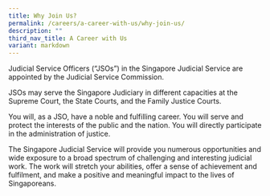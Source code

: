 ```yaml
---
title: Why Join Us?
permalink: /careers/a-career-with-us/why-join-us/
description: ""
third_nav_title: A Career with Us
variant: markdown
---
```

Judicial Service Officers (“JSOs”) in the Singapore Judicial Service are appointed by the Judicial Service Commission.

JSOs may serve the Singapore Judiciary in different capacities at the Supreme Court, the State Courts, and the Family Justice Courts.

You will, as a JSO, have a noble and fulfilling career. You will serve and protect the interests of the public and the nation.  You will directly participate in the administration of justice.

The Singapore Judicial Service will provide you numerous opportunities and wide exposure to a broad spectrum of challenging and interesting judicial work. The work will stretch your abilities, offer a sense of achievement and fulfilment, and make a positive and meaningful impact to the lives of Singaporeans.